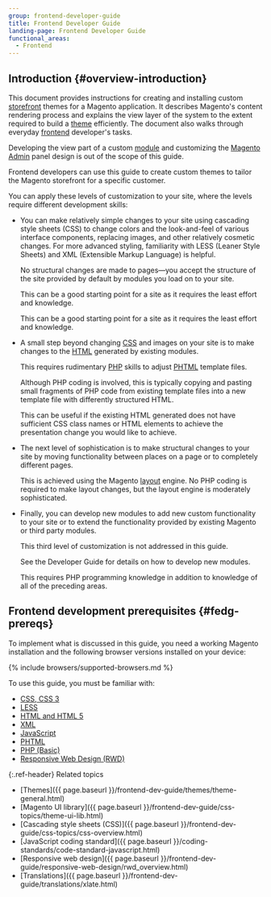 ```yaml
---
group: frontend-developer-guide
title: Frontend Developer Guide
landing-page: Frontend Developer Guide
functional_areas:
  - Frontend
---
```


## Introduction {#overview-introduction}

This document provides instructions for creating and installing custom [storefront](https://glossary.magento.com/storefront) themes for a Magento application. It describes Magento's content rendering process and explains the view layer of the system to the extent required to build a [theme](https://glossary.magento.com/theme) efficiently. The document also walks through everyday [frontend](https://glossary.magento.com/frontend) developer's tasks.

Developing the view part of a custom [module](https://glossary.magento.com/module) and customizing the [Magento Admin](https://glossary.magento.com/magento-admin) panel design is out of the scope of this guide.

Frontend developers can use this guide to create custom themes to tailor the Magento storefront for a specific customer.

You can apply these levels of customization to your site, where the levels require different development skills:

*  You can make relatively simple changes to your site using cascading style sheets (CSS) to change colors and the look-and-feel of various interface components, replacing images, and other relatively cosmetic changes. For more advanced styling, familiarity with LESS (Leaner Style Sheets) and XML (Extensible Markup Language) is helpful.

    No structural changes are made to pages—you accept the structure of the site provided by default by modules you load on to your site.

    This can be a good starting point for a site as it requires the least effort and knowledge.
    
    This can be a good starting point for a site as it requires the least effort and knowledge.


*  A small step beyond changing [CSS](https://glossary.magento.com/css) and images on your site is to make changes to the [HTML](https://glossary.magento.com/html) generated by existing modules.

    This requires rudimentary [PHP](https://glossary.magento.com/php) skills to adjust [PHTML](https://glossary.magento.com/phtml) template files.

    Although PHP coding is involved, this is typically copying and pasting small fragments of PHP code from existing template files into a new template file with differently structured HTML.

    This can be useful if the existing HTML generated does not have sufficient CSS class names or HTML elements to achieve the presentation change you would like to achieve.

*  The next level of sophistication is to make structural changes to your site by moving functionality between places on a page or to completely different pages.

    This is achieved using the Magento [layout](https://glossary.magento.com/layout) engine. No PHP coding is required to make layout changes, but the layout engine is moderately sophisticated.

*  Finally, you can develop new modules to add new custom functionality to your site or to extend the functionality provided by existing Magento or third party modules.

    This third level of customization is not addressed in this guide.

    See the Developer Guide for details on how to develop new modules.

    This requires PHP programming knowledge in addition to knowledge of all of the preceding areas.

## Frontend development prerequisites {#fedg-prereqs}

To implement what is discussed in this guide, you need a working Magento installation and the following browser versions installed on your device:

{% include browsers/supported-browsers.md %}

To use this guide, you must be familiar with:

*  [CSS, CSS 3](https://glossary.magento.com/css)
*  [LESS](https://glossary.magento.com/less)
*  [HTML and HTML 5](https://glossary.magento.com/html)
*  [XML](https://glossary.magento.com/xml)
*  [JavaScript](https://glossary.magento.com/javascript)
*  [PHTML](https://glossary.magento.com/phtml)
*  [PHP (Basic)](https://glossary.magento.com/php)
*  [Responsive Web Design (RWD)](https://devdocs.magento.com/guides/v2.3/frontend-dev-guide/responsive-web-design/rwd_overview.html)

{:.ref-header}
Related topics

*  [Themes]({{ page.baseurl }}/frontend-dev-guide/themes/theme-general.html)
*  [Magento UI library]({{ page.baseurl }}/frontend-dev-guide/css-topics/theme-ui-lib.html)
*  [Cascading style sheets (CSS)]({{ page.baseurl }}/frontend-dev-guide/css-topics/css-overview.html)
*  [JavaScript coding standard]({{ page.baseurl }}/coding-standards/code-standard-javascript.html)
*  [Responsive web design]({{ page.baseurl }}/frontend-dev-guide/responsive-web-design/rwd_overview.html)
*  [Translations]({{ page.baseurl }}/frontend-dev-guide/translations/xlate.html)

